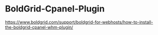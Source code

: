 # BoldGrid-Cpanel-Plugin
https://www.boldgrid.com/support/boldgrid-for-webhosts/how-to-install-the-boldgrid-cpanel-whm-plugin/

